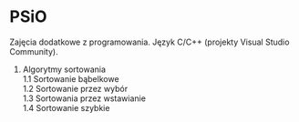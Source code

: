 # PSiO
Zajęcia dodatkowe z programowania. Język C/C++ (projekty Visual Studio Community).
1. Algorytmy sortowania<br>
1.1 Sortowanie bąbelkowe<br>
1.2 Sortowanie przez wybór<br>
1.3 Sortowania przez wstawianie<br>
1.4 Sortowanie szybkie<br>


